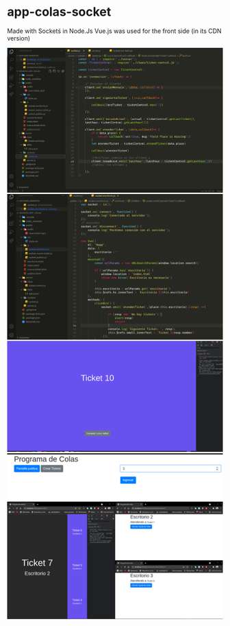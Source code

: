 # app-colas-socket
Made with Socketś in Node.Js
Vue.js was used for the front side (in its CDN version)

![Screenshot](1.png)
 ![Screenshot](2.png) 
 ![Screenshot](3.png)
![Screenshot](4.png)
 ![Screenshot](5.png) 
